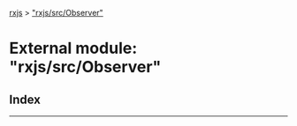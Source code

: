 [rxjs](../README.md) > ["rxjs/src/Observer"](../modules/_rxjs_src_observer_.md)

# External module: "rxjs/src/Observer"

## Index

---

